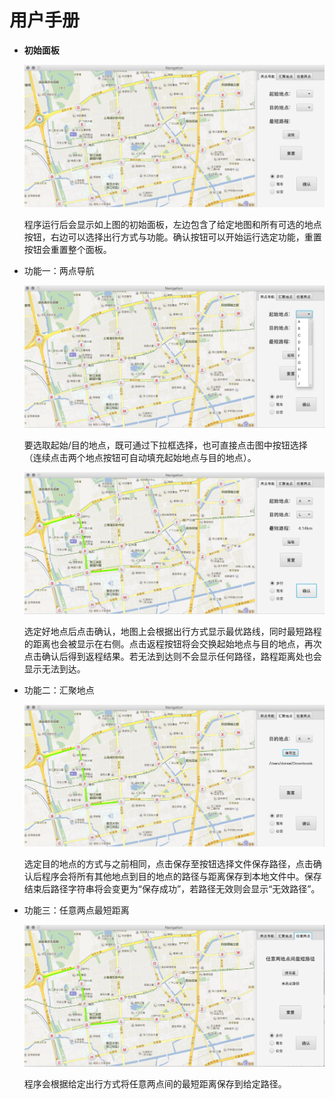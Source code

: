 # 用户手册
* **初始面板**

  ![MainPanel](./Screenshots/main-panel.jpg)

  程序运行后会显示如上图的初始面板，左边包含了给定地图和所有可选的地点按钮，右边可以选择出行方式与功能。确认按钮可以开始运行选定功能，重置按钮会重置整个面板。

* 功能一：两点导航

  ![MethodOne](./Screenshots/method-one-1.jpg)

  要选取起始/目的地点，既可通过下拉框选择，也可直接点击图中按钮选择（连续点击两个地点按钮可自动填充起始地点与目的地点）。

  ![MethodOne](./Screenshots/method-one-2.jpg)

  选定好地点后点击确认，地图上会根据出行方式显示最优路线，同时最短路程的距离也会被显示在右侧。点击返程按钮将会交换起始地点与目的地点，再次点击确认后得到返程结果。若无法到达则不会显示任何路径，路程距离处也会显示无法到达。

* 功能二：汇聚地点

  ![MethodTwo](./Screenshots/method-two.jpg)

  选定目的地点的方式与之前相同，点击保存至按钮选择文件保存路径，点击确认后程序会将所有其他地点到目的地点的路径与距离保存到本地文件中。保存结束后路径字符串将会变更为“保存成功”，若路径无效则会显示“无效路径”。

* 功能三：任意两点最短距离

  ![MethodThree](./Screenshots/method-three.jpg)

  程序会根据给定出行方式将任意两点间的最短距离保存到给定路径。
